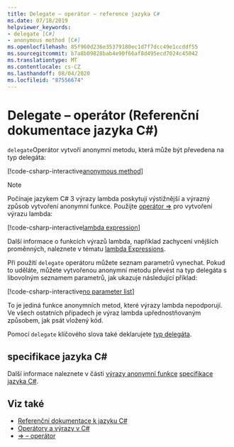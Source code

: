 ```yaml
---
title: Delegate – operátor – reference jazyka C#
ms.date: 07/18/2019
helpviewer_keywords:
- delegate [C#]
- anonymous method [C#]
ms.openlocfilehash: 85f960d236e35379180ec1d7f7dcc49e1ccddf55
ms.sourcegitcommit: b7a8b09828bab4e90f66af8d495ecd7024c45042
ms.translationtype: MT
ms.contentlocale: cs-CZ
ms.lasthandoff: 08/04/2020
ms.locfileid: "87556674"
---
```

# <a name="delegate-operator-c-reference"></a>Delegate – operátor (Referenční dokumentace jazyka C#)

`delegate`Operátor vytvoří anonymní metodu, která může být převedena na typ delegáta:

[!code-csharp-interactive[anonymous method](snippets/DelegateOperator.cs#AnonymousMethod)]

> [!NOTE]
> Počínaje jazykem C# 3 výrazy lambda poskytují výstižnější a výrazný způsob vytvoření anonymní funkce. Použijte [operátor =>](lambda-operator.md) pro vytvoření výrazu lambda:
>
> [!code-csharp-interactive[lambda expression](snippets/DelegateOperator.cs#Lambda)]
>
> Další informace o funkcích výrazů lambda, například zachycení vnějších proměnných, naleznete v tématu [lambda Expressions](../../programming-guide/statements-expressions-operators/lambda-expressions.md).

Při použití `delegate` operátoru můžete seznam parametrů vynechat. Pokud to uděláte, můžete vytvořenou anonymní metodu převést na typ delegáta s libovolným seznamem parametrů, jak ukazuje následující příklad:

[!code-csharp-interactive[no parameter list](snippets/DelegateOperator.cs#WithoutParameterList)]

To je jediná funkce anonymních metod, které výrazy lambda nepodporují. Ve všech ostatních případech je výraz lambda upřednostňovaným způsobem, jak psát vložený kód.

Pomocí `delegate` klíčového slova také deklarujete [typ delegáta](../builtin-types/reference-types.md#the-delegate-type).

## <a name="c-language-specification"></a>specifikace jazyka C#

Další informace naleznete v části [výrazy anonymní funkce](~/_csharplang/spec/expressions.md#anonymous-function-expressions) [specifikace jazyka C#](~/_csharplang/spec/introduction.md).

## <a name="see-also"></a>Viz také

- [Referenční dokumentace k jazyku C#](../index.md)
- [Operátory a výrazy v C#](index.md)
- [=> – operátor](lambda-operator.md)
